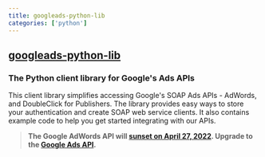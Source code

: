 ```yaml
---
title: googleads-python-lib
categories: ['python']
---
```

## [googleads-python-lib](https://github.com/googleads/googleads-python-lib)

### The Python client library for Google's Ads APIs


This client library simplifies accessing Google's SOAP Ads APIs - AdWords,
and DoubleClick for Publishers. The library provides easy ways to store your
authentication and create SOAP web service clients. It also contains example
code to help you get started integrating with our APIs.

> **The Google AdWords API will [sunset on April 27, 2022](https://ads-developers.googleblog.com/2021/04/upgrade-to-google-ads-api-from-adwords.html).
> Upgrade to the [Google Ads API](https://developers.google.com/google-ads/api/docs/client-libs).**
